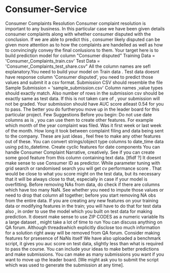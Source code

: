 # Consumer-Service
Consumer Complaints Resolution
Consumer complaint resolution is important to any business. In this particular case we have been
given details consumer complaints along with whether consumer disputed with the conclusion. If
we are able to predict this , consumer likely disputed can be given more attention as to how the
complaints are handelled as well as how to convincingly convey the final conlusions to them.
Your target here is to build prediction model for column "Consumer disputed"
Training Data = 'Consumer_Complaints_train.csv'
Test Data = 'Consumer_Complaints_test_share.csv"
All the column names are sefl explanatory.You need to build your model on Train data . Test data
doesnt have response column 'Consumer disputed', you need to predict those values and submit
it a csv format. Submission CSV should resemble the file
Sample Submission = 'sample_submission.csv'
Column names ,value types should exactly match. Also number of rows in the submission csv
should be exactly same as test data. If this is not taken care of , your submission will not be
graded.
Your submission should have AUC score atleast 0.54 for you to pass. The better you do furtheryou move up in the leader board for this particular project.
Few Suggestions Before you begin:
Do not use date columns as is , you can use them to create other features. For example
which month of the year complaint was filed. Was it first week or last week of the month.
How long it took between complaint filing and data being sent to the company. These are
just ideas , feel free to make any other features out of these. You can convert strings/object
type columns to date_time data using pd.to_datetime. Create cyclic features for date
components
You can handle Consumer Complaint Narrative, creatively. See if you can create some good
feature from this column containing text data. [tfidf ?]
It doesnt make sense to use Consumer ID as predictor.
While parameter tuning with grid search or randomised search you will get cv performance
score . That would be close to what you score might on the test data, but its necessary that it
will be always close to that, especially in case if your model is overfitting.
Before removing NAs from data, do check if there are columns which have too many NaN.
See whether you need to impute those values or need to drop that column all together;
before you start removing NA obs from the entire data.
If you are creating any new features on your training data or modifying features in the train;
you will have to do that for test data also , in order to use the model which you built on test
data for making prediction.
It doesnt make sense to use ZIP CODES as a numeric variable
Its a large dataset , might take a lot of time to run
You can discuss anything on QA forum. Although threadswhich explicitly disclose too much
information for a solution right away will be removed from QA forum.
Consider making features for prsesence of NaNs itself
We have also uploaded a benchmark script, it gives you auc score on test data, slightly less than
what is required to pass the course. You can include your ideas to make better predictions and
make submissions. You can make as many submissions you want if you want to move up the
leader board. [We might ask you to submit the script which was used to generate the submission
at any time].
